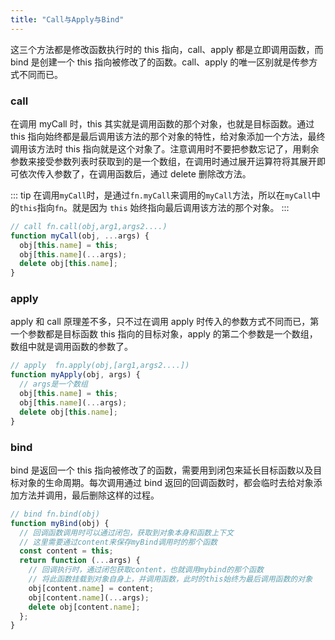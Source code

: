 ```yaml
---
title: "Call与Apply与Bind"
---
```


这三个方法都是修改函数执行时的 this 指向，call、apply 都是立即调用函数，而 bind 是创建一个 this 指向被修改了的函数。call、apply 的唯一区别就是传参方式不同而已。

### call

在调用 myCall 时，this 其实就是调用函数的那个对象，也就是目标函数。通过 this 指向始终都是最后调用该方法的那个对象的特性，给对象添加一个方法，最终调用该方法时 this 指向就是这个对象了。注意调用时不要把参数忘记了，用剩余参数来接受参数列表时获取到的是一个数组，在调用时通过展开运算符将其展开即可依次传入参数了，在调用函数后，通过 delete 删除改方法。

::: tip
在调用`myCall`时，是通过`fn.myCall`来调用的`myCall`方法，所以在`myCall`中的`this`指向`fn`。就是因为 `this` 始终指向最后调用该方法的那个对象。
:::

```js
// call fn.call(obj,arg1,args2....)
function myCall(obj, ...args) {
  obj[this.name] = this;
  obj[this.name](...args);
  delete obj[this.name];
}
```

### apply

apply 和 call 原理差不多，只不过在调用 apply 时传入的参数方式不同而已，第一个参数都是目标函数 this 指向的目标对象，apply 的第二个参数是一个数组，数组中就是调用函数的参数了。

```js
// apply  fn.apply(obj,[arg1,args2....])
function myApply(obj, args) {
  // args是一个数组
  obj[this.name] = this;
  obj[this.name](...args);
  delete obj[this.name];
}
```

### bind

bind 是返回一个 this 指向被修改了的函数，需要用到闭包来延长目标函数以及目标对象的生命周期。每次调用通过 bind 返回的回调函数时，都会临时去给对象添加方法并调用，最后删除这样的过程。

```js
// bind fn.bind(obj)
function myBind(obj) {
  // 回调函数调用时可以通过闭包，获取到对象本身和函数上下文
  // 这里需要通过content来保存myBind调用时的那个函数
  const content = this;
  return function (...args) {
    // 回调执行时，通过闭包获取content，也就调用mybind的那个函数
    // 将此函数挂载到对象自身上，并调用函数，此时的this始终为最后调用函数的对象
    obj[content.name] = content;
    obj[content.name](...args);
    delete obj[content.name];
  };
}
```

##
